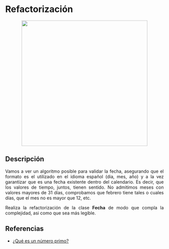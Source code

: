 <div align="justify">

# Refactorización

  <div align="center">
    <img src="https://rodrigouria.files.wordpress.com/2020/11/calendario.jpg?w=1024&h=469&crop=1" width="400px" >
  </div>

## Descripción

Vamos a ver un algoritmo posible para validar la fecha, asegurando que el formato es el utilizado en el idioma español (dia, mes, año) y a la vez garantizar que es una fecha existente dentro del calendario. Es decir, que los valores de tiempo, juntos, tienen sentido. No admitimos meses con valores mayores de 31 días, comprobamos que febrero tiene tales o cuales días, que el mes no es mayor que 12, etc.

Realiza la refactorización de la clase __Fecha__ de modo que compla la complejidad, asi como que sea más legible.

## Referencias
- [¿Qué es un número primo?](https://www.smartick.es/blog/matematicas/numeros/numeros-primos-y-numeros-compuestos/)

</div>

